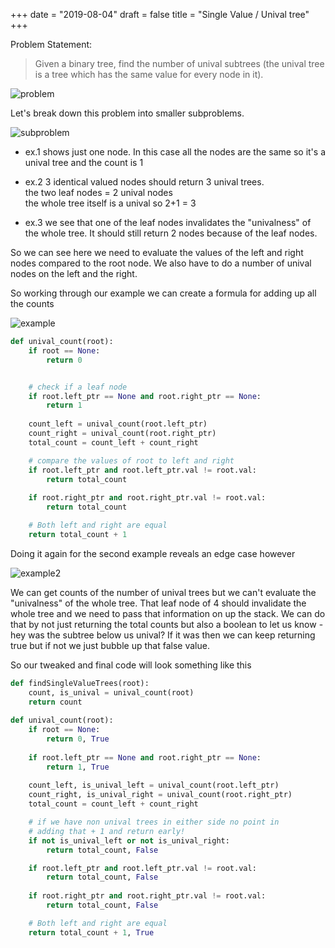 +++
date = "2019-08-04"
draft = false
title = "Single Value / Unival tree"
+++

Problem Statement:

> Given a binary tree, find the number of unival subtrees (the unival tree is a tree which has the same value for every node in it). 

![problem](/images/p11/problem.png)

Let's break down this problem into smaller subproblems.

![subproblem](/images/p11/subproblem.png)

* ex.1 shows just one node. In this case all the nodes are the same so it's a unival tree and the count is 1

* ex.2 3 identical valued nodes should return 3 unival trees.  
the two leaf nodes  = 2 unival nodes  
the whole tree itself is a unival so 2+1 = 3

* ex.3 we see that one of the leaf nodes invalidates the "univalness" of the whole tree. It should still return 2 nodes because of the leaf nodes.

So we can see here we need to evaluate the values of the left and right nodes compared to the root node. We also have to do a number of unival nodes on the left and the right.

So working through our example we can create a formula for adding up all the counts

![example](/images/p11/example.png)

```python
def unival_count(root):
    if root == None:
        return 0


    # check if a leaf node 
    if root.left_ptr == None and root.right_ptr == None:
        return 1
    
    count_left = unival_count(root.left_ptr)
    count_right = unival_count(root.right_ptr)
    total_count = count_left + count_right

    # compare the values of root to left and right
    if root.left_ptr and root.left_ptr.val != root.val:
        return total_count
    
    if root.right_ptr and root.right_ptr.val != root.val:
        return total_count

    # Both left and right are equal
    return total_count + 1
```

Doing it again for the second example reveals an edge case however

![example2](/images/p11/example2.png)

We can get counts of the number of unival trees but we can't evaluate the "univalness" of the whole tree. That leaf node of 4 should invalidate the whole tree and we need to pass that information on up the stack. We can do that by not just returning the total counts but also a boolean to let us know - hey was the subtree below us unival? If it was then we can keep returning true but if not we just bubble up that false value.

So our tweaked and final code will look something like this

```python
def findSingleValueTrees(root):
    count, is_unival = unival_count(root)
    return count
    
def unival_count(root):
    if root == None:
        return 0, True
    
    if root.left_ptr == None and root.right_ptr == None:
        return 1, True
    
    count_left, is_unival_left = unival_count(root.left_ptr)
    count_right, is_unival_right = unival_count(root.right_ptr)
    total_count = count_left + count_right

    # if we have non unival trees in either side no point in 
    # adding that + 1 and return early! 
    if not is_unival_left or not is_unival_right:
        return total_count, False

    if root.left_ptr and root.left_ptr.val != root.val:
        return total_count, False
    
    if root.right_ptr and root.right_ptr.val != root.val:
        return total_count, False

    # Both left and right are equal          
    return total_count + 1, True
``` 

